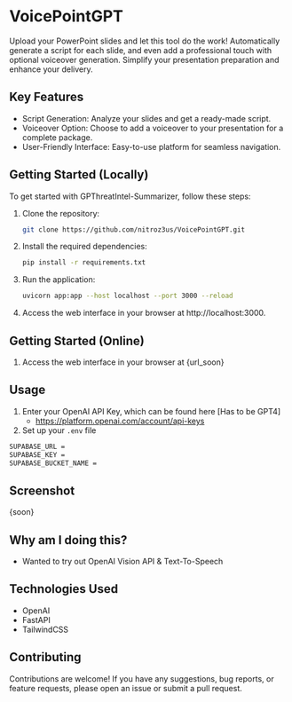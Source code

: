 # VoicePointGPT
 Upload your PowerPoint slides and let this tool do the work! Automatically generate a script for each slide, and even add a professional touch with optional voiceover generation. Simplify your presentation preparation and enhance your delivery.

## Key Features

- Script Generation: Analyze your slides and get a ready-made script.
- Voiceover Option: Choose to add a voiceover to your presentation for a complete package.
- User-Friendly Interface: Easy-to-use platform for seamless navigation.

## Getting Started (Locally)

To get started with GPThreatIntel-Summarizer, follow these steps:

1. Clone the repository:

    ```bash
    git clone https://github.com/nitroz3us/VoicePointGPT.git
    ```

2. Install the required dependencies:
  
    ```bash
    pip install -r requirements.txt
    ```

3. Run the application:
   
    ```bash
    uvicorn app:app --host localhost --port 3000 --reload
    ```
    
4. Access the web interface in your browser at http://localhost:3000.

## Getting Started (Online)

1. Access the web interface in your browser at {url_soon}


## Usage
1. Enter your OpenAI API Key, which can be found here [Has to be GPT4]
    - https://platform.openai.com/account/api-keys
2. Set up your ```.env``` file
  ```bash
  SUPABASE_URL = 
  SUPABASE_KEY =
  SUPABASE_BUCKET_NAME =
  ```

## Screenshot

{soon}
 
## Why am I doing this?
- Wanted to try out OpenAI Vision API & Text-To-Speech

## Technologies Used
- OpenAI
- FastAPI
- TailwindCSS

## Contributing
Contributions are welcome! If you have any suggestions, bug reports, or feature requests, please open an issue or submit a pull request.
